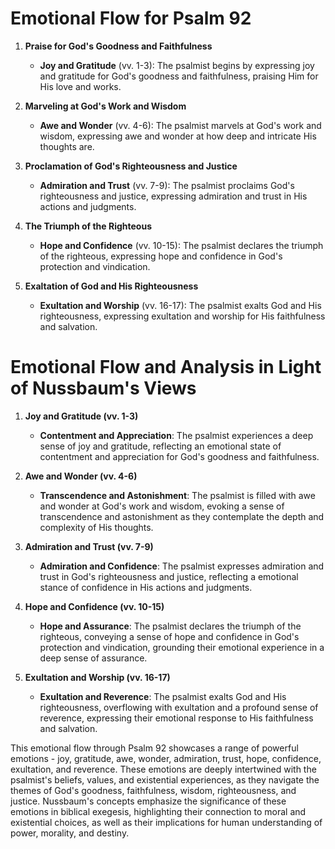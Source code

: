 # Emotional Flow for Psalm 92

1. **Praise for God's Goodness and Faithfulness**
    - **Joy and Gratitude** (vv. 1-3): The psalmist begins by expressing joy and gratitude for God's goodness and faithfulness, praising Him for His love and works.

2. **Marveling at God's Work and Wisdom**
    - **Awe and Wonder** (vv. 4-6): The psalmist marvels at God's work and wisdom, expressing awe and wonder at how deep and intricate His thoughts are.

3. **Proclamation of God's Righteousness and Justice**
    - **Admiration and Trust** (vv. 7-9): The psalmist proclaims God's righteousness and justice, expressing admiration and trust in His actions and judgments.

4. **The Triumph of the Righteous**
    - **Hope and Confidence** (vv. 10-15): The psalmist declares the triumph of the righteous, expressing hope and confidence in God's protection and vindication.

5. **Exaltation of God and His Righteousness**
    - **Exultation and Worship** (vv. 16-17): The psalmist exalts God and His righteousness, expressing exultation and worship for His faithfulness and salvation.

# Emotional Flow and Analysis in Light of Nussbaum's Views

1. **Joy and Gratitude (vv. 1-3)**
   - **Contentment and Appreciation**: The psalmist experiences a deep sense of joy and gratitude, reflecting an emotional state of contentment and appreciation for God's goodness and faithfulness.

2. **Awe and Wonder (vv. 4-6)**
   - **Transcendence and Astonishment**: The psalmist is filled with awe and wonder at God's work and wisdom, evoking a sense of transcendence and astonishment as they contemplate the depth and complexity of His thoughts.

3. **Admiration and Trust (vv. 7-9)**
   - **Admiration and Confidence**: The psalmist expresses admiration and trust in God's righteousness and justice, reflecting a emotional stance of confidence in His actions and judgments.

4. **Hope and Confidence (vv. 10-15)**
   - **Hope and Assurance**: The psalmist declares the triumph of the righteous, conveying a sense of hope and confidence in God's protection and vindication, grounding their emotional experience in a deep sense of assurance.

5. **Exultation and Worship (vv. 16-17)**
   - **Exultation and Reverence**: The psalmist exalts God and His righteousness, overflowing with exultation and a profound sense of reverence, expressing their emotional response to His faithfulness and salvation.

This emotional flow through Psalm 92 showcases a range of powerful emotions - joy, gratitude, awe, wonder, admiration, trust, hope, confidence, exultation, and reverence. These emotions are deeply intertwined with the psalmist's beliefs, values, and existential experiences, as they navigate the themes of God's goodness, faithfulness, wisdom, righteousness, and justice. Nussbaum's concepts emphasize the significance of these emotions in biblical exegesis, highlighting their connection to moral and existential choices, as well as their implications for human understanding of power, morality, and destiny.